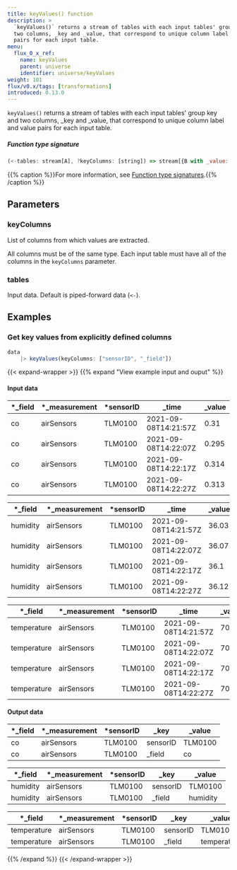 ```yaml
---
title: keyValues() function
description: >
  `keyValues()` returns a stream of tables with each input tables' group key and
  two columns, _key and _value, that correspond to unique column label and value
  pairs for each input table.
menu:
  flux_0_x_ref:
    name: keyValues
    parent: universe
    identifier: universe/keyValues
weight: 101
flux/v0.x/tags: [transformations]
introduced: 0.13.0
---
```


<!------------------------------------------------------------------------------

IMPORTANT: This page was generated from comments in the Flux source code. Any
edits made directly to this page will be overwritten the next time the
documentation is generated. 

To make updates to this documentation, update the function comments above the
function definition in the Flux source code:

https://github.com/influxdata/flux/blob/master/stdlib/universe/universe.flux#L1306-L1309

Contributing to Flux: https://github.com/influxdata/flux#contributing
Fluxdoc syntax: https://github.com/influxdata/flux/blob/master/docs/fluxdoc.md

------------------------------------------------------------------------------->

`keyValues()` returns a stream of tables with each input tables' group key and
two columns, _key and _value, that correspond to unique column label and value
pairs for each input table.



##### Function type signature

```js
(<-tables: stream[A], ?keyColumns: [string]) => stream[{B with _value: C, _key: string}] where A: Record, B: Record
```

{{% caption %}}For more information, see [Function type signatures](/flux/v0.x/function-type-signatures/).{{% /caption %}}

## Parameters

### keyColumns

List of columns from which values are extracted.

All columns must be of the same type.
Each input table must have all of the columns in the `keyColumns` parameter.

### tables

Input data. Default is piped-forward data (`<-`).




## Examples

### Get key values from explicitly defined columns

```js
data
    |> keyValues(keyColumns: ["sensorID", "_field"])
```

{{< expand-wrapper >}}
{{% expand "View example input and ouput" %}}

#### Input data

| *_field | *_measurement | *sensorID | _time                | _value  |
| ------- | ------------- | --------- | -------------------- | ------- |
| co      | airSensors    | TLM0100   | 2021-09-08T14:21:57Z | 0.31    |
| co      | airSensors    | TLM0100   | 2021-09-08T14:22:07Z | 0.295   |
| co      | airSensors    | TLM0100   | 2021-09-08T14:22:17Z | 0.314   |
| co      | airSensors    | TLM0100   | 2021-09-08T14:22:27Z | 0.313   |

| *_field  | *_measurement | *sensorID | _time                | _value  |
| -------- | ------------- | --------- | -------------------- | ------- |
| humidity | airSensors    | TLM0100   | 2021-09-08T14:21:57Z | 36.03   |
| humidity | airSensors    | TLM0100   | 2021-09-08T14:22:07Z | 36.07   |
| humidity | airSensors    | TLM0100   | 2021-09-08T14:22:17Z | 36.1    |
| humidity | airSensors    | TLM0100   | 2021-09-08T14:22:27Z | 36.12   |

| *_field     | *_measurement | *sensorID | _time                | _value  |
| ----------- | ------------- | --------- | -------------------- | ------- |
| temperature | airSensors    | TLM0100   | 2021-09-08T14:21:57Z | 70.84   |
| temperature | airSensors    | TLM0100   | 2021-09-08T14:22:07Z | 70.86   |
| temperature | airSensors    | TLM0100   | 2021-09-08T14:22:17Z | 70.89   |
| temperature | airSensors    | TLM0100   | 2021-09-08T14:22:27Z | 70.85   |


#### Output data

| *_field | *_measurement | *sensorID | _key     | _value  |
| ------- | ------------- | --------- | -------- | ------- |
| co      | airSensors    | TLM0100   | sensorID | TLM0100 |
| co      | airSensors    | TLM0100   | _field   | co      |

| *_field  | *_measurement | *sensorID | _key     | _value   |
| -------- | ------------- | --------- | -------- | -------- |
| humidity | airSensors    | TLM0100   | sensorID | TLM0100  |
| humidity | airSensors    | TLM0100   | _field   | humidity |

| *_field     | *_measurement | *sensorID | _key     | _value      |
| ----------- | ------------- | --------- | -------- | ----------- |
| temperature | airSensors    | TLM0100   | sensorID | TLM0100     |
| temperature | airSensors    | TLM0100   | _field   | temperature |

{{% /expand %}}
{{< /expand-wrapper >}}
